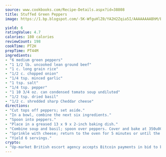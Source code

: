 ```yaml
---
source: www.cookbooks.com/Recipe-Details.aspx?id=38808
title: Stuffed Green Peppers
image: https://1.bp.blogspot.com/-5K-WfguHlZ0/YA2H2Zqia5I/AAAAAAAABhM/Bdgu68p4aG0Q6jWdy3eGaUXSKw5p3sdxwCLcBGAsYHQ/s324/7.png

yield: 6
ratingValue: 4.7
calories: 180 calories
reviewCount: 198
cookTime: PT2H
prepTime: PT44M
ingredients:
- "6 medium green peppers"
- "1 1/2 lb. uncooked lean ground beef"
- "1 c. long grain rice"
- "1/2 c. chopped onion"
- "1/4 tsp. minced garlic"
- "1 tsp. salt"
- "1/4 tsp. pepper"
- "1 10 3/4 oz. can condensed tomato soup undiluted"
- "1/2 tsp. dried basil"
- "1/2 c. shredded sharp Cheddar cheese"
directions:
- "Cut tops off peppers; set aside."
- "In a bowl, combine the next six ingredients."
- "Spoon into peppers."
- "Place in a greased 13 x 9 x 2-inch baking dish."
- "Combine soup and basil; spoon over peppers. Cover and bake at 350u00b0 for 55 to 60 minutes or until the beef is no longer pink."
- "Sprinkle with cheese; return to the oven for 5 minutes or until the cheese is melted."
- "Yield 6 servings."
crypto:
- "Up-market British escort agency accepts Bitcoin payments in bid to boost worker safety and client anonymity."
---
```

